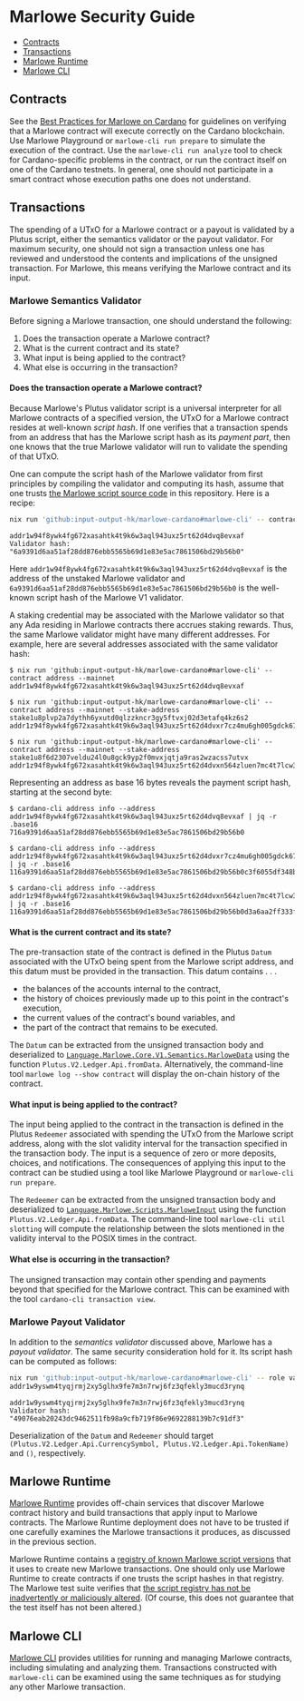 # Marlowe Security Guide

- [Contracts](#contracts)
- [Transactions](#transactions)
- [Marlowe Runtime](#marlowe-runtime)
- [Marlowe CLI](#marlowe-cli)


## Contracts

See the [Best Practices for Marlowe on Cardano](./best-practices.md) for guidelines on verifying that a Marlowe contract will execute correctly on the Cardano blockchain. Use Marlowe Playground or `marlowe-cli run prepare` to simulate the execution of the contract.  Use the `marlowe-cli run analyze` tool to check for Cardano-specific problems in the contract, or run the contract itself on one of the Cardano testnets. In general, one should not participate in a smart contract whose execution paths one does not understand.


## Transactions

The spending of a UTxO for a Marlowe contract or a payout is validated by a Plutus script, either the semantics validator or the payout validator. For maximum security, one should not sign a transaction unless one has reviewed and understood the contents and implications of the unsigned transaction. For Marlowe, this means verifying the Marlowe contract and its input.


### Marlowe Semantics Validator

Before signing a Marlowe transaction, one should understand the following:
1. Does the transaction operate a Marlowe contract?
2. What is the current contract and its state?
3. What input is being applied to the contract?
4. What else is occurring in the transaction?


#### Does the transaction operate a Marlowe contract?

Because Marlowe's Plutus validator script is a universal interpreter for all Marlowe contracts of a specified version, the UTxO for a Marlowe contract resides at well-known *script hash*. If one verifies that a transaction spends from an address that has the Marlowe script hash as its *payment part*, then one knows that the true Marlowe validator will run to validate the spending of that UTxO.

One can compute the script hash of the Marlowe validator from first principles by compiling the validator and computing its hash, assume that one trusts [the Marlowe script source code](src/Language/Marlowe/Scripts.hs) in this repository. Here is a recipe:
```bash
nix run 'github:input-output-hk/marlowe-cardano#marlowe-cli' -- contract validator --mainnet --out-file /dev/null --print-hash
```
```console
addr1w94f8ywk4fg672xasahtk4t9k6w3aql943uxz5rt62d4dvq8evxaf
Validator hash: "6a9391d6aa51af28dd876ebb5565b69d1e83e5ac7861506bd29b56b0"
```
Here `addr1w94f8ywk4fg672xasahtk4t9k6w3aql943uxz5rt62d4dvq8evxaf` is the address of the unstaked Marlowe validator and  `6a9391d6aa51af28dd876ebb5565b69d1e83e5ac7861506bd29b56b0` is the well-known script hash of the Marlowe V1 validator.

A staking credential may be associated with the Marlowe validator so that any Ada residing in Marlowe contracts there accrues staking rewards. Thus, the same Marlowe validator might have many different addresses.  For example, here are several addresses associated with the same validator hash:
```console
$ nix run 'github:input-output-hk/marlowe-cardano#marlowe-cli' -- contract address --mainnet
addr1w94f8ywk4fg672xasahtk4t9k6w3aql943uxz5rt62d4dvq8evxaf

$ nix run 'github:input-output-hk/marlowe-cardano#marlowe-cli' -- contract address --mainnet --stake-address stake1u8plvp2a7dythh6yxutd0qlzzkncr3gy5ftvxj02d3etafq4kz6s2
addr1z94f8ywk4fg672xasahtk4t9k6w3aql943uxz5rt62d4dvxr7cz4mu6gh005gdck67p7y9d8s8zsfgjkcdy75mrjh6jqe7ks37

$ nix run 'github:input-output-hk/marlowe-cardano#marlowe-cli' -- contract address --mainnet --stake-address stake1u8f6d2307veldu24l0u8gck9yp2f0mvxjqtja9ras2wzacss7utvx
addr1z94f8ywk4fg672xasahtk4t9k6w3aql943uxz5rt62d4dvxn564zluen7mc4t7lcw33v2gz5jlkcdyqh9628mq5u9m3qfuhp8s
```
Representing an address as base 16 bytes reveals the payment script hash, starting at the second byte:
```console
$ cardano-cli address info --address addr1w94f8ywk4fg672xasahtk4t9k6w3aql943uxz5rt62d4dvq8evxaf | jq -r .base16
716a9391d6aa51af28dd876ebb5565b69d1e83e5ac7861506bd29b56b0

$ cardano-cli address info --address addr1z94f8ywk4fg672xasahtk4t9k6w3aql943uxz5rt62d4dvxr7cz4mu6gh005gdck67p7y9d8s8zsfgjkcdy75mrjh6jqe7ks37 | jq -r .base16
116a9391d6aa51af28dd876ebb5565b69d1e83e5ac7861506bd29b56b0c3f6055df348bbdf443716d783e215a781c504a256c349ea6c72bea4

$ cardano-cli address info --address addr1z94f8ywk4fg672xasahtk4t9k6w3aql943uxz5rt62d4dvxn564zluen7mc4t7lcw33v2gz5jlkcdyqh9628mq5u9m3qfuhp8s | jq -r .base16
116a9391d6aa51af28dd876ebb5565b69d1e83e5ac7861506bd29b56b0d3a6aa2ff333f6f155fbf87462c5205497ed8690172e947d829c2ee2
```

#### What is the current contract and its state?

The pre-transaction state of the contract is defined in the Plutus `Datum` associated with the UTxO being spent from the Marlowe script address, and this datum must be provided in the transaction.  This datum contains . . .
- the balances of the accounts internal to the contract,
- the history of choices previously made up to this point in the contract's execution,
- the current values of the contract's bound variables, and
- the part of the contract that remains to be executed.

The `Datum` can be extracted from the unsigned transaction body and deserialized to [`Language.Marlowe.Core.V1.Semantics.MarloweData`](src/Language/Marlowe/Core/V1/Semantics.hs) using the function `Plutus.V2.Ledger.Api.fromData`. Alternatively, the command-line tool `marlowe log --show contract` will display the on-chain history of the contract.


#### What input is being applied to the contract?

The input being applied to the contract in the transaction is defined in the Plutus `Redeemer` associated with spending the UTxO from the Marlowe script address, along with the slot validity interval for the transaction specified in the transaction body. The input is a sequence of zero or more deposits, choices, and notifications. The consequences of applying this input to the contract can be studied using a tool like Marlowe Playground or `marlowe-cli run prepare`.

The `Redeemer` can be extracted from the unsigned transaction body and deserialized to [`Language.Marlowe.Scripts.MarloweInput`](src/Language/Marlowe/Scripts.hs) using the function `Plutus.V2.Ledger.Api.fromData`. The command-line tool `marlowe-cli util slotting` will compute the relationship between the slots mentioned in the validity interval to the POSIX times in the contract.


#### What else is occurring in the transaction?

The unsigned transaction may contain other spending and payments beyond that specified for the Marlowe contract. This can be examined with the tool `cardano-cli transaction view`.


### Marlowe Payout Validator

In addition to the *semantics validator* discussed above, Marlowe has a *payout validator*. The same security consideration hold for it. Its script hash can be computed as follows:
```bash
nix run 'github:input-output-hk/marlowe-cardano#marlowe-cli' -- role validator --mainnet --out-file /dev/null --print-hash
addr1w9yswm4tyqjrmj2xy5glhx9fe7m3n7rwj6fz3qfekly3mucd3rynq
```
```console
addr1w9yswm4tyqjrmj2xy5glhx9fe7m3n7rwj6fz3qfekly3mucd3rynq
Validator hash: "49076eab20243dc9462511fb98a9cfb719f86e9692288139b7c91df3"
```

Deserialization of the `Datum` and `Redeemer` should target `(Plutus.V2.Ledger.Api.CurrencySymbol, Plutus.V2.Ledger.Api.TokenName)` and `()`, respectively.


## Marlowe Runtime

[Marlowe Runtime](../marlowe-runtime/) provides off-chain services that discover Marlowe contract history and build transactions that apply input to Marlowe contracts. The Marlowe Runtime deployment does not have to be trusted if one carefully examines the Marlowe transactions it produces, as discussed in the previous section.

Marlowe Runtime contains a [registry of known Marlowe script versions](../marlowe-runtime/src/Language/Marlowe/Runtime/Core/ScriptRegistry.hs) that it uses to create new Marlowe transactions. One should only use Marlowe Runtime to create contracts if one trusts the script hashes in that registry. The Marlowe test suite verifies that [the script registry has not be inadvertently or maliciously altered](https://github.com/input-output-hk/marlowe-cardano/blob/main/marlowe-runtime/test/Language/Marlowe/Runtime/Core/ScriptRegistrySpec.hs). (Of course, this does not guarantee that the test itself has not been altered.)


## Marlowe CLI

[Marlowe CLI](../marlowe-cli/) provides utilities for running and managing Marlowe contracts, including simulating and analyzing them. Transactions constructed with `marlowe-cli` can be examined using the same techniques as for studying any other Marlowe transaction.